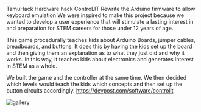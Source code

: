 TamuHack Hardware hack ControLIT
Rewrite the Arduino firmware to allow keyboard emulation
We were inspired to make this project because we wanted to develop a user experience that will stimulate a lasting interest in and preparation for STEM careers for those under 12 years of age.

This game procedurally teaches kids about Arduino Boards, jumper cables, breadboards, and buttons. It does this by having the kids set up the board and then giving them an explanation as to what they just did and why it works. In this way, it teaches kids about electronics and generates interest in STEM as a whole.

We built the game and the controller at the same time. We then decided which levels would teach the kids which concepts and then set up the button circuits accordingly.
https://devpost.com/software/controlit

![gallery](https://github.com/user-attachments/assets/0266c3c4-4f0c-4120-9389-d81f0f4c66ec)
